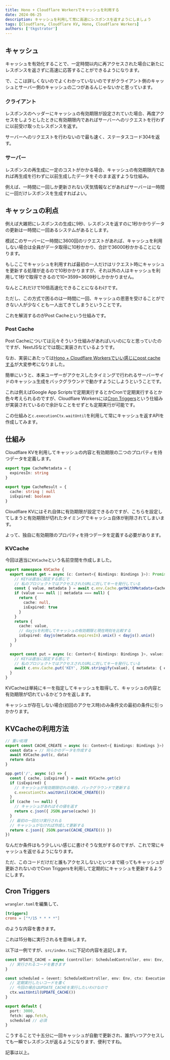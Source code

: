 ```yaml
---
title: Hono + Cloudflare Workersでキャッシュを利用する
date: 2024-06-25
description: キャッシュを利用して常に高速にレスポンスを返すようにしましょう
tags: [Cloudflare, Cloudflare KV, Hono, Cloudflare Workers]
authors: ['tkgstrator']
---
```


## キャッシュ

キャッシュを有効化することで、一定時間以内に再アクセスされた場合に新たにレスポンスを返さずに高速に応答することができるようになります。

で、ここは詳しくないのでよくわかっていないのですがクライアント側のキャッシュとサーバー側のキャッシュの二つがあるんじゃないかと思っています。

### クライアント

レスポンスのヘッダーにキャッシュの有効期限が設定されていた場合、再度アクセスをしようとしたときに有効期限内であればサーバーへのリクエストを行わずに以前受け取ったレスポンスを返す。

サーバーへのリクエストを行わないので最も速く、ステータスコード304を返す。

### サーバー

レスポンスの再生成に一定のコストがかかる場合、キャッシュの有効期限内であれば再生成を行わずに以前生成したデータをそのまま返すような仕組み。

例えば、一時間に一回しか更新されない天気情報などがあればサーバーは一時間に一回だけレスポンスを生成すればよい。

## キャッシュの利点

例えば大雑把にレスポンスの生成に9秒、レスポンスを返すのに1秒かかりデータの更新は一時間に一回あるシステムがあるとします。

模試このサーバーに一時間に3600回のリクエストがあれば、キャッシュを利用しない場合は全員がデータ取得に10秒かかり、合計で36000秒かかることになります。

もしここでキャッシュを利用すれば最初の一人だけはリクエスト時にキャッシュを更新する処理が走るので10秒かかりますが、それ以外の人はキャッシュを利用して1秒で取得できるので10+3599=3609秒しかかかりません。

なんとこれだけで10倍高速化できることになるわけです。

ただし、この方式で困るのは一時間に一回、キャッシュの恩恵を受けることができない人が少なくとも一人出てきてしまうということです。

これを解消するのがPost Cacheという仕組みです。

### Post Cache

Post Cacheについては元々そういう仕組みがあればいいのになと思っていたのですが、NextJSなどでは既に実装されているようです。

なお、実装にあたっては[Hono + Cloudflare Workersでいい感じにpost cacheする](https://zenn.dev/monica/articles/a9fdc5eea7f59c)が大変参考になりました。

簡単にいうと、本来ユーザーがアクセスしたタイミングで行われるサーバーサイドのキャッシュ生成をバックグラウンドで動かすようにしようということです。

これは例えばGoogle App Scriptsで定期実行するとかCronで定期実行するとか色々考えられるのですが、Cloudflare Workersには[Cron Triggers](https://developers.cloudflare.com/workers/configuration/cron-triggers/)という仕組みが実装されているので余計なことをせずとも定期実行が可能です。

この仕組みと`c.executionCtx.waitUntil`を利用して常にキャッシュを返すAPIを作成してみます。

## 仕組み

Cloudflare KVを利用してキャッシュの内容と有効期限の二つのプロパティを持つデータを定義します。

```ts
export type CacheMetadata = {
  expiresIn: string
}

export type CacheResult = {
  cache: string | null
  isExpired: boolean
}
```

Cloudflare KVにはそれ自体に有効期限が設定できるのですが、こちらを設定してしまうと有効期限が切れたタイミングでキャッシュ自体が削除されてしまいます。

よって、独自に有効期限のプロパティを持つデータを定義する必要があります。

### KVCache

今回は適当に`KVCache`という名前空間を作成しました。

```ts
export namespace KVCache {
  export const get = async (c: Context<{ Bindings: Bindings }>): Promise<CacheResult> => {
    // KEYは適当に設定する感じで
    // 私のプロジェクトではアクセスされたURLに対してキーを発行している
    const { value, metadata } = await c.env.Cache.getWithMetadata<CacheMetadata>('KEY')
    if (value === null || metadata === null) {
      return {
        cache: null,
        isExpired: true
      }
    }
    return {
      cache: value,
      // dayjsを利用してキャッシュの有効期限と現在時刻を比較する
      isExpired: dayjs(metadata.expiresIn).unix() < dayjs().unix()
    }
  }

  export const put = async (c: Context<{ Bindings: Bindings }>, value: any): Promise<void> => {
    // KEYは適当に設定する感じで
    // 私のプロジェクトではアクセスされたURLに対してキーを発行している
    await c.env.Cache.put('KEY', JSON.stringify(value), { metadata: { expiresIn: expiresIn } })
  }
}
```

KVCacheは単純にキーを指定してキャッシュを取得して、キャッシュの内容と有効期限が切れているかどうかを返します。

キャッシュが存在しない場合(初回のアクセス時)のみ条件文の最初の条件に引っかかります。

## KVCacheの利用方法

```ts
// 重い処理
export const CACHE_CREATE = async (c: Context<{ Bindings: Bindings }>): Promise<DATA> => {
  const data = // 何らかのデータを作成する
  await KVCache.put(c, data)
  return data
}

app.get('/', async (c) => {
  const { cache, isExpired } = await KVCache.get(c)
  if (isExpired) {
    // キャッシュが有効期限切れの場合、バックグラウンドで更新する
    c.executionCtx.waitUntil(CACHE_CREATE())
  }
  if (cache !== null) {
    // キャッシュがあればその値を返す
    return c.json({ JSON.parse(cache) })
  }
  // 最初の一回だけ実行される
  // キャッシュがなければ作成して更新する
  return c.json({ JSON.parse(CACHE_CREATE()) })
})
```

なんだか条件はもう少しいい感じに書けそうな気がするのですが、これで常にキャッシュを返せるようになります。

ただ、このコードだけだと誰もアクセスしないといつまで経ってもキャッシュが更新されないのでCron Triggersを利用して定期的にキャッシュを更新するようにします。

## Cron Triggers

`wrangler.toml`を編集して、

```toml
[triggers]
crons = ["*/15 * * * *"]
```

のような内容を書きます。

これは15分毎に実行されるを意味します。

以下は一例ですが、`src/index.ts`に下記の内容を追記します。

```ts
const UPDATE_CACHE = async (controller: ScheduledController, env: Env, ctx: ExecutionContext): Promise<void> => {
  // 実行されるコードを書きます
}

const scheduled = (event: ScheduledController, env: Env, ctx: ExecutionContext) => {
  // 定期実行したいコードを書く
  // 今回の場合はUPDATE_CACHEを実行したいわけなので
  ctx.waitUntil(UPDATE_CACHE())
}

export default {
  port: 3000,
  fetch: app.fetch,
  scheduled // 必須
}
```

こうすることで十五分に一回キャッシュが自動で更新され、誰がいつアクセスしても一瞬でレスポンスが返るようになります、便利ですね。

記事は以上。
